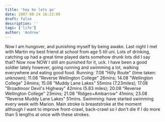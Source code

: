 ```yaml
---
title: 'hey ho lets go'
date: 2007-08-24 16:23:09
draft: false
description: ''
tags: ['life']
author: 'Andrew'
---
```


Now I am hungover, and punishing myself by being awake. Last night I met with Martin my best friend at school from age 5 till uni. Lots of drinking, catching up had a great time played darts somehow drunk lots did I say that? Now now NOW I still am punished for it, uck. I have been a good soldier lately however, going running and swimming a lot, walking everywhere and eating good food. Running: 7.08 "Hilly Route" (time taken: unknown); 11.08 "Reverse Wellington College" 26mins; 14.08 "Wellington College" 24mins; 15.08 "Muddy Lane Lakes" 55mins (7.23miles); 17.08 "Broadmoor Devil's Highway" 42mins (5.83 miles); 20.08 "Reverse Wellington College" 23mins; 21.08 "Ridges+Ambarrow" 41mins; 23.08 "Reverse Muddy Lane Lakes" 51mins. Swimming: have started swimming every week with Marion. Main stroke is breaststroke at the moment although I want to improve front-crawl, back-crawl so I don't die if I do more than 5 lengths at once with these strokes.
